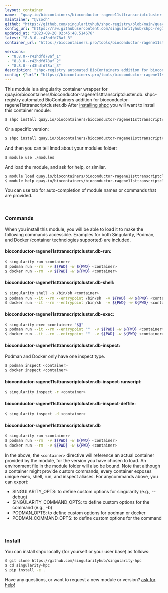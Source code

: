 ```yaml
---
layout: container
name:  "quay.io/biocontainers/bioconductor-ragene11sttranscriptcluster.db"
maintainer: "@vsoch"
github: "https://github.com/singularityhub/shpc-registry/blob/main/quay.io/biocontainers/bioconductor-ragene11sttranscriptcluster.db/container.yaml"
config_url: "https://raw.githubusercontent.com/singularityhub/shpc-registry/main/quay.io/biocontainers/bioconductor-ragene11sttranscriptcluster.db/container.yaml"
updated_at: "2023-09-20 02:45:48.514676"
latest: "8.8.0--r43hdfd78af_3"
container_url: "https://biocontainers.pro/tools/bioconductor-ragene11sttranscriptcluster.db"

versions:
 - "8.8.0--r41hdfd78af_1"
 - "8.8.0--r42hdfd78af_2"
 - "8.8.0--r43hdfd78af_3"
description: "shpc-registry automated BioContainers addition for bioconductor-ragene11sttranscriptcluster.db"
config: {"url": "https://biocontainers.pro/tools/bioconductor-ragene11sttranscriptcluster.db", "maintainer": "@vsoch", "description": "shpc-registry automated BioContainers addition for bioconductor-ragene11sttranscriptcluster.db", "latest": {"8.8.0--r43hdfd78af_3": "sha256:071247eedc54e4a1b338163260a2530d3892e5d87c400d7af6c48675d13c99da"}, "tags": {"8.8.0--r41hdfd78af_1": "sha256:92df2c006287931614075cc75b5810d0c020b9ab2825d2ea70bde6394712882c", "8.8.0--r42hdfd78af_2": "sha256:b9065416244b9dc16a6b7ac09ae996a55c01a7f08b9fab0621d9f219118a04d5", "8.8.0--r43hdfd78af_3": "sha256:071247eedc54e4a1b338163260a2530d3892e5d87c400d7af6c48675d13c99da"}, "docker": "quay.io/biocontainers/bioconductor-ragene11sttranscriptcluster.db"}
---
```


This module is a singularity container wrapper for quay.io/biocontainers/bioconductor-ragene11sttranscriptcluster.db.
shpc-registry automated BioContainers addition for bioconductor-ragene11sttranscriptcluster.db
After [installing shpc](#install) you will want to install this container module:


```bash
$ shpc install quay.io/biocontainers/bioconductor-ragene11sttranscriptcluster.db
```

Or a specific version:

```bash
$ shpc install quay.io/biocontainers/bioconductor-ragene11sttranscriptcluster.db:8.8.0--r43hdfd78af_3
```

And then you can tell lmod about your modules folder:

```bash
$ module use ./modules
```

And load the module, and ask for help, or similar.

```bash
$ module load quay.io/biocontainers/bioconductor-ragene11sttranscriptcluster.db/8.8.0--r43hdfd78af_3
$ module help quay.io/biocontainers/bioconductor-ragene11sttranscriptcluster.db/8.8.0--r43hdfd78af_3
```

You can use tab for auto-completion of module names or commands that are provided.

<br>

### Commands

When you install this module, you will be able to load it to make the following commands accessible.
Examples for both Singularity, Podman, and Docker (container technologies supported) are included.

#### bioconductor-ragene11sttranscriptcluster.db-run:

```bash
$ singularity run <container>
$ podman run --rm  -v ${PWD} -w ${PWD} <container>
$ docker run --rm  -v ${PWD} -w ${PWD} <container>
```

#### bioconductor-ragene11sttranscriptcluster.db-shell:

```bash
$ singularity shell -s /bin/sh <container>
$ podman run --it --rm --entrypoint /bin/sh  -v ${PWD} -w ${PWD} <container>
$ docker run --it --rm --entrypoint /bin/sh  -v ${PWD} -w ${PWD} <container>
```

#### bioconductor-ragene11sttranscriptcluster.db-exec:

```bash
$ singularity exec <container> "$@"
$ podman run --it --rm --entrypoint ""  -v ${PWD} -w ${PWD} <container> "$@"
$ docker run --it --rm --entrypoint ""  -v ${PWD} -w ${PWD} <container> "$@"
```

#### bioconductor-ragene11sttranscriptcluster.db-inspect:

Podman and Docker only have one inspect type.

```bash
$ podman inspect <container>
$ docker inspect <container>
```

#### bioconductor-ragene11sttranscriptcluster.db-inspect-runscript:

```bash
$ singularity inspect -r <container>
```

#### bioconductor-ragene11sttranscriptcluster.db-inspect-deffile:

```bash
$ singularity inspect -d <container>
```



#### bioconductor-ragene11sttranscriptcluster.db

```bash
$ singularity run <container>
$ podman run --rm  -v ${PWD} -w ${PWD} <container>
$ docker run --rm  -v ${PWD} -w ${PWD} <container>
```


In the above, the `<container>` directive will reference an actual container provided
by the module, for the version you have chosen to load. An environment file in the
module folder will also be bound. Note that although a container
might provide custom commands, every container exposes unique exec, shell, run, and
inspect aliases. For anycommands above, you can export:

 - SINGULARITY_OPTS: to define custom options for singularity (e.g., --debug)
 - SINGULARITY_COMMAND_OPTS: to define custom options for the command (e.g., -b)
 - PODMAN_OPTS: to define custom options for podman or docker
 - PODMAN_COMMAND_OPTS: to define custom options for the command

<br>

### Install

You can install shpc locally (for yourself or your user base) as follows:

```bash
$ git clone https://github.com/singularityhub/singularity-hpc
$ cd singularity-hpc
$ pip install -e .
```

Have any questions, or want to request a new module or version? [ask for help!](https://github.com/singularityhub/singularity-hpc/issues)